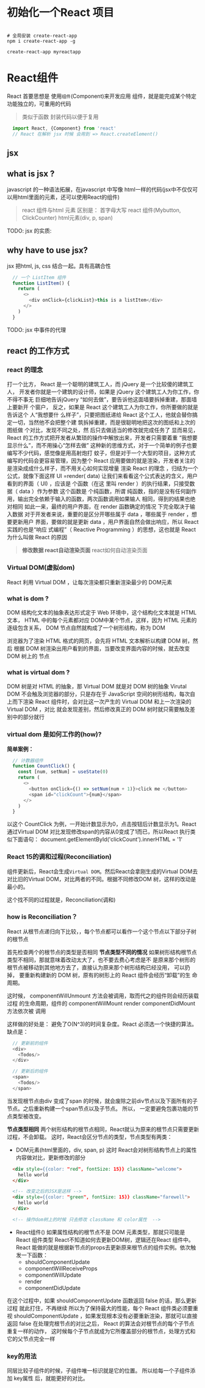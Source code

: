 # 初始化一个React 项目
```shell

# 全局安装 create-react-app
npm i create-react-app -g

create-react-app myreactapp
```

# React组件
React 首要思想是 使用`组件`(Component)来开发应用 组件，就是能完成某个特定功能独立的，可重用的代码
> 类似于函数 封装代码以便于复用  

```javascript
  import React, {Component} from 'react'
  // React 在解析 jsx 时候 会用到 => React.createElement()
```

## jsx
## what is jsx ?
javascript 的一种语法拓展，在javascript 中写像 html一样的代码(jsx中不仅仅可以用html里面的元素，还可以使用React的组件) 
> react 组件与html 元素 区别是： 首字母大写
> react 组件(Mybutton, ClickCounter)  html元素(div, p, span)

TODO:
jsx 的实质:


## why have to use jsx?
jsx 把html, js, css 结合一起。具有高耦合性
```javascript
  // 一个 ListItem 组件
  function ListItem() {
    return (
      <>
        <div onClick={clickList}>this is a listItem</div>
      </>
    )
  }
```
TODO:
jsx 中事件的代理

## react 的工作方式
### react 的理念
打一个比方， React 是一个聪明的建筑工人，而 jQuery 是一个比较傻的建筑工人，
开发者你就是一个建筑的设计师，如果是 jQuery 这个建筑工人为你工作，你不得不事无
巨细地告诉jQuery “如何去做”，要告诉他这面墙要拆掉重建，那面墙上要新开 个窗户，
反之，如果是 React 这个建筑工人为你工作，你所要做的就是告诉这个 人“我想要什
么样子”，只要把图纸递给 React 这个工人，他就会替你搞定一切，当然他不会把整个建
筑拆掉重建，而是很聪明地把这次的图纸和上次的图纸做 个对比，发现不同之处，然
后只去做适当的修改就完成任务了
显而易见， React 的工作方式把开发者从繁琐的操作中解放出来，开发者只需要着重
“我想要显示什么”，而不用操心“怎样去做”
这种新的思维方式，对于一个简单的例子也要编写不少代码，感觉像是用高射炮打
蚊子，但是对于一个大型的项目，这种方式编写的代码会更容易管理，因为整个 React
应用要做的就是渲染，开发者关注的是渲染成成什么样子，而不用关心如何实现增量
渲染
React 的理念 ，归结为一个公式，就像下面这样
UI =render( data)
让我们来看看这个公式表达的含义，用户看到的界面（ UI) ，应该是 个函数（在这
里叫 render ）的执行结果，只接受数据（ data ）作为参数 这个函数是 个纯函数，所谓
纯函数，指的是没有任何副作用，输出完全依赖于输入的函数，两次函数调用如果输人
相同，得到的结果也绝对相同 如此一来，最终的用户界面，在 render 函数确定的情况
下完全取决于输入数据
对于开发者来说，重要的是区分开哪些属于 data ，哪些属于 render ，想要更新用户
界面，要做的就是更新 data ，用户界面自然会做出响应，所以 React 实践的也是“响应
式编程”（ Reactive Programming ）的思想，这也就是 React 为什么叫做 React 的原因

> **修改数据 react自动渲染页面** 
react如何自动渲染页面
### Virtual DOM(虚拟dom)
React 利用 Virtual DOM ，让每次渲染都只重新渲染最少的 DOM元素

### what is dom ?
DOM 结构化文本的抽象表达形式定于 Web 环境中，这个结构化文本就是 HTML 文本， 
HTML 中的每个元素都对应 DOM中某个节点，这样，因为 HTML 元素的逐级包含关系， DOM 节点自然就构成了一个树形结构，称为 DOM

浏览器为了渲染 HTML 格式的网页，会先将 HTML 文本解析以构建 DOM 树，然后
根据 DOM 树渲染出用户看到的界面，当要改变界面内容的时候，就去改变 DOM 树上的
节点

### what is virtual dom ? 
DOM 树是对 HTML 的抽象，那 Virtual DOM 就是对 DOM 树的抽象
Virutal DOM 不会触及浏览器的部分，只是存在于 JavaScript 空间的树形结构，每次自上而下渲染
React 组件时，会对比这一次产生的 Virtual DOM 和上一次渲染的 Virtual DOM ，对比
就会发现差别，然后修改真正的 DOM 树时就只需要触及差别中的部分就行

### virtual dom 是如何工作的(how)?

**简单案例：**
```javascript
  // 计数器组件
  function CountClick() {
    const [num, setNum] = useState(0)
    return (
      <>
        <button onClick={() => setNum(num + 1)}>click me </button>
        <span id="clickCount">{num}</span>
      </>
    )
  }
```
以这个 CountClick 为例，一开始计数显示为0，点击按钮后计数显示为1。React 通过Virtual DOM 对比发现修改span的内容从0变成了1而已，所以React 执行类似下面语句：
document.getElementById('clickCount').innerHTML = '1'

### **React 15的调和过程(Reconciliation)**
组件更新后，React会生成`Virtual DOM`。然后React会拿刚生成的Virtual DOM去对比旧的Virtual DOM，对比两者的不同。根据不同修改DOM 树，这样的改动是最小的。

这个找不同的过程就是，Reconciliation(调和)
### how is Reconciliation？
React 从根节点递归向下比较，，每个节点都可以看作一个这个节点以下部分子树的根节点

首先检查两个的根节点的类型是否相同
**节点类型不同的情况**
如果树形结构根节点类型不相同，那就意味着改动太大了，也不要去费心考虑是不
是原来那个树形的根节点被移动到其他地方去了，直接认为原来那个树形结构已经没用，
可以扔掉， 要重新构建新的 DOM 树，原有的树形上的 React 组件会经历“卸载”的生
命周期。

这时候， componentWillUnmount 方法会被调用，取而代之的组件则会经历装载过程
的生命周期，组件的 componentWillMount render componentDidMount 方法依次被
调用

这样做的好处是： 避免了O(N^3)的时间复杂度。React 必须选一个快捷的算法。
缺点是： 
```javascript
  // 更新前的组件
  <div>
    <Todos/>
  </div>

  // 更新后的组件
  <span>
    <Todos/>
  </span>
```
当发现根节点由div 变成了span 的时候，就会废除之前div节点以及下面所有的子节点。之后重新构建一个span节点以及子节点。
所以， 一定要避免包裹功能的节点类型被改变。

**节点类型相同**
两个树形结构的根节点相同，React就认为原来的根节点只需要更新过程，不会卸载。
这时，React会区分节点的类型，节点类型有两类：
- DOM元素(html里面的，div, span, p)
这时 React会对树形结构节点上的属性 内容做对比，更新修改的部分
```html
  <div style={{color: "red", fontSize: 15}} className="welcome">
    hello world
  </div>

  <!-- 改变之后的JSX是这样 -->
  <div style={{color: "green", fontSize: 15}} className="farewell">
    hello world
  </div>

  <!-- 操作dom树上的时候 只去修改 className 和 color属性  -->
```
- React组件()
如果属性结构的根节点不是 DOM 元素类型，那就只可能是 React 组件类型
React不知道如何去更新DOM树，逻辑还在React 组件中。React 能做的就是根据新节点的props去更新原来根节点的组件实例。依次触发一下函数：
  - shouldComponentUpdate
  - componentWillReceiveProps
  - componentWillUpdate
  - render
  - componentDidUpdate

在这个过程中，如果 shouldComponentUpdate 函数返回 false 的话，那么更新过程
就此打住，不再继续 所以为了保持最大的性能，每个 React 组件类必须要重视 shouldComponentUpdate ，如果发现根本没有必要重新渲染，那就可以直接返回 false
在处理完根节点的对比之后， React 的算法会对根节点的每个子节点重复一样的动作，
这时候每个子节点就成为它所覆盖部分的根节点，处理方式和它的父节点完全一样


### key的用法
同层比较子组件的时候，子组件唯一标识就是它的位置。
所以给每一个子组件添加 key属性 后，就能更好的对比。












